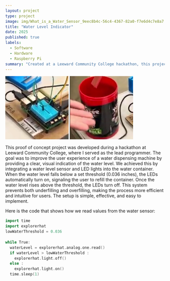 ```yaml
---
layout: project
type: project
image: img/What_is_a_Water_Sensor_9eec8b4c-56c4-4367-82a0-f7e6d4c7e8a7.jpg
title: "Water Level Indicator"
date: 2025
published: true
labels:
  - Software
  - Hardware
  - Raspberry Pi
summary: "Created at a Leeward Community College hackathon, this project uses sensors and LED lights to signal low water levels in a dispensing machine for timely refills."
---
```


<div class="text-center p-4">
  <img width="200px" src="../img/Screenshot 2025-09-03 165311.png" class="img-thumbnail" >
  <img width="200px" src="../img/Screenshot 2025-09-03 165347.png" class="img-thumbnail" >
</div>

This proof of concept project was developed during a hackathon at Leeward Community College, where I served as the lead programmer. The goal was to improve the user experience of a water dispensing machine by providing a clear, visual indication of the water level. We achieved this by integrating a water level sensor and LED lights into the water container. When the water level falls below a set threshold (0.036 inches), the LEDs automatically turn on, signaling the user to refill the container. Once the water level rises above the threshold, the LEDs turn off. This system prevents both underfilling and overfilling, making the process more efficient and intuitive for users. The setup is simple, effective, and easy to implement.

Here is the code that shows how we read values from the water sensor:

```cpp
import time
import explorerhat 
lowWaterThreshold = 0.036

while True:
  waterLevel = explorerhat.analog.one.read()
  if waterLevel > lowWaterThreshold :
    explorerhat.light.off()
  else :
    explorerhat.light.on()
  time.sleep(1)

```
